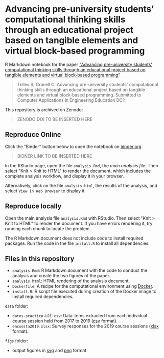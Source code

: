 # Advancing pre-university students' computational thinking skills through an educational project based on tangible elements and virtual block-based programming

R Markdown notebook for the paper ["Advancing pre-university students' computational thinking skills through an educational project based on tangible elements and virtual block-based programming"](https://onlinelibrary.wiley.com/journal/10990542)

> Trilles S, Granell C. 
> Advancing pre-university students' computational thinking skills through an educational project based on tangible elements and virtual block-based programming. 
> Submitted to Computer Applications in Engineering Education
> DOI: 


This repository is archived on Zenodo:

> ZENODO DOI TO BE INSERTED HERE

<!--
[![DOI](https://zenodo.org/badge/DOI/10.5281/zenodo.3609267.svg)](https://doi.org/10.5281/zenodo.3609267)
-->

## Reproduce Online

Click the "Binder" button below to open the notebook on [binder.org](https://mybinder.org/).

> BIDNER LINK TO BE INSERTED HERE

<!--
[![Binder](https://mybinder.org/badge_logo.svg)](https://mybinder.org/v2/gh/cgranell/apps-mental-disorders-jmir/master?urlpath=rstudio)
-->

In the RStudio page, open the file `analysis.Rmd`, the _main analysis file_. Then select "Knit > Knit to HTML" to render the document, which includes the complete analysis workflow, and display it in your browser. 

Alternatively, click on the file  `analysis.html`, the results of the analysis, and select `View in Web Browser` to display it. 

## Reproduce locally

Open the main analysis file `analysis.Rmd` with RStudio. Then select "Knit > Knit to HTML" to render the document. If you have errors rendering it, try running each chunk to locate the problem.

The R Markdown document does not include code to install required packages. Run the code in the file `install.R` to install all dependencies.



## Files in this repository

 - `analysis.Rmd`: R Markdown document with the code to conduct the analysis and create the two figures of the paper.
 - `analysis.html`: HTML rendering of the analysis document.
 - `Dockerfile`: A recipe for the computational environment using [Docker](https://en.wikipedia.org/wiki/Docker_(software)).
 - `install.R`: R script file executed during creation of the Docker image to install required dependencies.

`data` folder: 
 - `datos-practica-UJI.csv`: Data items extracted from each individual course session held from 2017 to 2019 ([csv](https://en.wikipedia.org/wiki/Comma-separated_values) format).
 - `encuesta2019.xlsx`: Survey responses for the 2019 course sessions ([xlsx](https://en.wikipedia.org/wiki/Microsoft_Office_XML_formats) format).

`figs` folder:
 - output figures in [svg](https://en.wikipedia.org/wiki/Scalable_Vector_Graphics) and [png](https://en.wikipedia.org/wiki/Portable_Network_Graphics) format